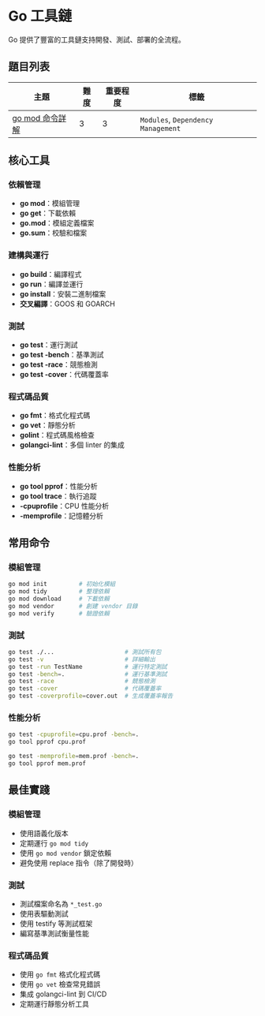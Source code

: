 # Go 工具鏈

Go 提供了豐富的工具鏈支持開發、測試、部署的全流程。

## 題目列表

| 主題 | 難度 | 重要程度 | 標籤 |
|------|------|----------|------|
| [go mod 命令詳解](./go_mod_commands.md) | 3 | 3 | `Modules`, `Dependency Management` |

## 核心工具

### 依賴管理
- **go mod**：模組管理
- **go get**：下載依賴
- **go.mod**：模組定義檔案
- **go.sum**：校驗和檔案

### 建構與運行
- **go build**：編譯程式
- **go run**：編譯並運行
- **go install**：安裝二進制檔案
- **交叉編譯**：GOOS 和 GOARCH

### 測試
- **go test**：運行測試
- **go test -bench**：基準測試
- **go test -race**：競態檢測
- **go test -cover**：代碼覆蓋率

### 程式碼品質
- **go fmt**：格式化程式碼
- **go vet**：靜態分析
- **golint**：程式碼風格檢查
- **golangci-lint**：多個 linter 的集成

### 性能分析
- **go tool pprof**：性能分析
- **go tool trace**：執行追蹤
- **-cpuprofile**：CPU 性能分析
- **-memprofile**：記憶體分析

## 常用命令

### 模組管理
```bash
go mod init         # 初始化模組
go mod tidy         # 整理依賴
go mod download     # 下載依賴
go mod vendor       # 創建 vendor 目錄
go mod verify       # 驗證依賴
```

### 測試
```bash
go test ./...                    # 測試所有包
go test -v                       # 詳細輸出
go test -run TestName            # 運行特定測試
go test -bench=.                 # 運行基準測試
go test -race                    # 競態檢測
go test -cover                   # 代碼覆蓋率
go test -coverprofile=cover.out  # 生成覆蓋率報告
```

### 性能分析
```bash
go test -cpuprofile=cpu.prof -bench=.
go tool pprof cpu.prof

go test -memprofile=mem.prof -bench=.
go tool pprof mem.prof
```

## 最佳實踐

### 模組管理
- 使用語義化版本
- 定期運行 `go mod tidy`
- 使用 `go mod vendor` 鎖定依賴
- 避免使用 replace 指令（除了開發時）

### 測試
- 測試檔案命名為 `*_test.go`
- 使用表驅動測試
- 使用 testify 等測試框架
- 編寫基準測試衡量性能

### 程式碼品質
- 使用 `go fmt` 格式化程式碼
- 使用 `go vet` 檢查常見錯誤
- 集成 golangci-lint 到 CI/CD
- 定期運行靜態分析工具
